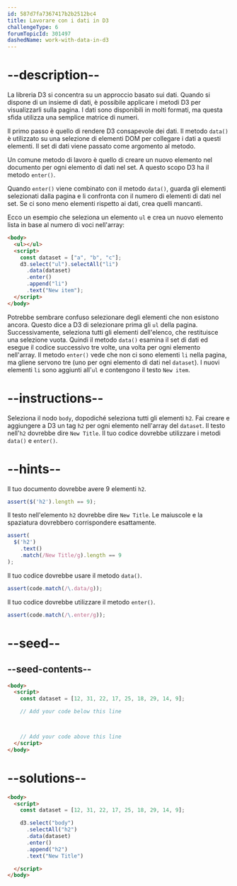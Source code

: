 ```yaml
---
id: 587d7fa7367417b2b2512bc4
title: Lavorare con i dati in D3
challengeType: 6
forumTopicId: 301497
dashedName: work-with-data-in-d3
---
```


# --description--

La libreria D3 si concentra su un approccio basato sui dati. Quando si dispone di un insieme di dati, è possibile applicare i metodi D3 per visualizzarli sulla pagina. I dati sono disponibili in molti formati, ma questa sfida utilizza una semplice matrice di numeri.

Il primo passo è quello di rendere D3 consapevole dei dati. Il metodo `data()` è utilizzato su una selezione di elementi DOM per collegare i dati a questi elementi. Il set di dati viene passato come argomento al metodo.

Un comune metodo di lavoro è quello di creare un nuovo elemento nel documento per ogni elemento di dati nel set. A questo scopo D3 ha il metodo `enter()`.

Quando `enter()` viene combinato con il metodo `data()`, guarda gli elementi selezionati dalla pagina e li confronta con il numero di elementi di dati nel set. Se ci sono meno elementi rispetto ai dati, crea quelli mancanti.

Ecco un esempio che seleziona un elemento `ul` e crea un nuovo elemento lista in base al numero di voci nell'array:

```html
<body>
  <ul></ul>
  <script>
    const dataset = ["a", "b", "c"];
    d3.select("ul").selectAll("li")
      .data(dataset)
      .enter()
      .append("li")
      .text("New item");
  </script>
</body>
```

Potrebbe sembrare confuso selezionare degli elementi che non esistono ancora. Questo dice a D3 di selezionare prima gli `ul` della pagina. Successivamente, seleziona tutti gli elementi dell'elenco, che restituisce una selezione vuota. Quindi il metodo `data()` esamina il set di dati ed esegue il codice successivo tre volte, una volta per ogni elemento nell'array. Il metodo `enter()` vede che non ci sono elementi `li` nella pagina, ma gliene servono tre (uno per ogni elemento di dati nel `dataset`). I nuovi elementi `li` sono aggiunti all'`ul` e contengono il testo `New item`.

# --instructions--

Seleziona il nodo `body`, dopodiché seleziona tutti gli elementi `h2`. Fai creare e aggiungere a D3 un tag `h2` per ogni elemento nell'array del `dataset`. Il testo nell'`h2` dovrebbe dire `New Title`. Il tuo codice dovrebbe utilizzare i metodi `data()` e `enter()`.

# --hints--

Il tuo documento dovrebbe avere 9 elementi `h2`.

```js
assert($('h2').length == 9);
```

Il testo nell'elemento `h2` dovrebbe dire `New Title`. Le maiuscole e la spaziatura dovrebbero corrispondere esattamente.

```js
assert(
  $('h2')
    .text()
    .match(/New Title/g).length == 9
);
```

Il tuo codice dovrebbe usare il metodo `data()`.

```js
assert(code.match(/\.data/g));
```

Il tuo codice dovrebbe utilizzare il metodo `enter()`.

```js
assert(code.match(/\.enter/g));
```

# --seed--

## --seed-contents--

```html
<body>
  <script>
    const dataset = [12, 31, 22, 17, 25, 18, 29, 14, 9];

    // Add your code below this line



    // Add your code above this line
  </script>
</body>
```

# --solutions--

```html
<body>
  <script>
    const dataset = [12, 31, 22, 17, 25, 18, 29, 14, 9];

    d3.select("body")
      .selectAll("h2")
      .data(dataset)
      .enter()
      .append("h2")
      .text("New Title")

  </script>
</body>
```
